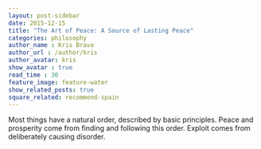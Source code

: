 ```yaml
---
layout: post-sidebar
date: 2015-12-15
title: "The Art of Peace: A Source of Lasting Peace"
categories: philosophy
author_name : Kris Bravo
author_url : /author/kris
author_avatar: kris
show_avatar : true
read_time : 30
feature_image: feature-water
show_related_posts: true
square_related: recommend-spain
---
```


Most things have a natural order, described by basic principles. Peace and prosperity come from finding and following this order. Exploit comes from deliberately causing disorder.

